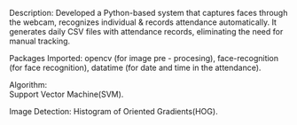 Description:
   Developed a Python-based system that captures faces through the webcam, recognizes individual & records attendance automatically.
   It generates daily CSV files with attendance records, eliminating the need for manual tracking.

Packages Imported:
   opencv (for image pre - procesing), 
   face-recognition (for face recognition),
   datatime (for date and time in the attendance).  
  
Algorithm:  
  Support Vector Machine(SVM).
  
Image Detection: 
   Histogram of Oriented Gradients(HOG).   
  
  
